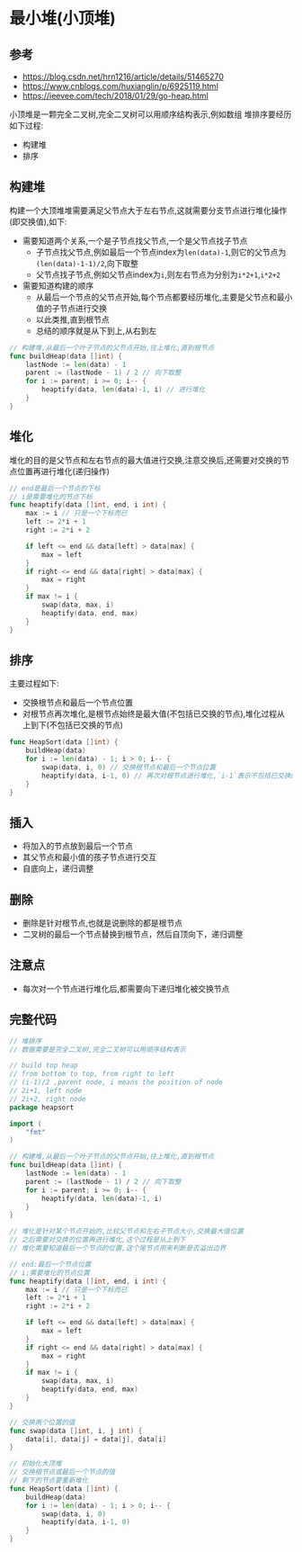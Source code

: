 # 最小堆(小顶堆)

## 参考
- https://blog.csdn.net/hrn1216/article/details/51465270
- https://www.cnblogs.com/huxianglin/p/6925119.html
- https://ieevee.com/tech/2018/01/29/go-heap.html

小顶堆是一颗完全二叉树,完全二叉树可以用顺序结构表示,例如数组
堆排序要经历如下过程:
- 构建堆
- 排序

## 构建堆
构建一个大顶堆堆需要满足父节点大于左右节点,这就需要分支节点进行堆化操作(即交换值),如下:
- 需要知道两个关系,一个是子节点找父节点,一个是父节点找子节点
	- 子节点找父节点,例如最后一个节点index为`len(data)-1`,则它的父节点为`(len(data)-1-1)/2`,向下取整
	- 父节点找子节点,例如父节点index为`i`,则左右节点为分别为`i*2+1`,`i*2+2`
- 需要知道构建的顺序
	- 从最后一个节点的父节点开始,每个节点都要经历堆化,主要是父节点和最小值的子节点进行交换
	- 以此类推,直到根节点
	- 总结的顺序就是从下到上,从右到左
```go
// 构建堆,从最后一个叶子节点的父节点开始,往上堆化,直到根节点
func buildHeap(data []int) {
	lastNode := len(data) - 1
	parent := (lastNode - 1) / 2 // 向下取整
	for i := parent; i >= 0; i-- {
		heaptify(data, len(data)-1, i) // 进行堆化
	}
}
```

## 堆化
堆化的目的是父节点和左右节点的最大值进行交换,注意交换后,还需要对交换的节点位置再进行堆化(递归操作)
```go
// end是最后一个节点的下标
// i是需要堆化的节点下标
func heaptify(data []int, end, i int) {
	max := i // 只是一个下标而已
	left := 2*i + 1
	right := 2*i + 2

	if left <= end && data[left] > data[max] {
		max = left
	}
	if right <= end && data[right] > data[max] {
		max = right
	}
	if max != i {
		swap(data, max, i)
		heaptify(data, end, max)
	}
}
```

## 排序
主要过程如下:
- 交换根节点和最后一个节点位置
- 对根节点再次堆化,是根节点始终是最大值(不包括已交换的节点),堆化过程从上到下(不包括已交换的节点)
```go
func HeapSort(data []int) {
	buildHeap(data)
	for i := len(data) - 1; i > 0; i-- { 
		swap(data, i, 0) // 交换根节点和最后一个节点位置
		heaptify(data, i-1, 0) // 再次对根节点进行堆化,`i-1`表示不包括已交换的节点
	}
}
```

## 插入
- 将加入的节点放到最后一个节点
- 其父节点和最小值的孩子节点进行交互
- 自底向上，递归调整

## 删除
- 删除是针对根节点,也就是说删除的都是根节点
- 二叉树的最后一个节点替换到根节点，然后自顶向下，递归调整

## 注意点
- 每次对一个节点进行堆化后,都需要向下递归堆化被交换节点


## 完整代码
```go
// 堆排序
// 数据需要是完全二叉树,完全二叉树可以用顺序结构表示

// build top heap
// from bottom to top, from right to left
// (i-1)/2 ,parent node, i means the position of node
// 2i+1, left node
// 2i+2, right node
package heapsort

import (
	"fmt"
)

// 构建堆,从最后一个叶子节点的父节点开始,往上堆化,直到根节点
func buildHeap(data []int) {
	lastNode := len(data) - 1
	parent := (lastNode - 1) / 2 // 向下取整
	for i := parent; i >= 0; i-- {
		heaptify(data, len(data)-1, i)
	}
}

// 堆化是针对某个节点开始的,比较父节点和左右子节点大小,交换最大值位置
// 之后需要对交换的位置再进行堆化,这个过程是从上到下
// 堆化需要知道最后一个节点的位置,这个尾节点用来判断是否溢出边界

// end:最后一个节点位置
// i:需要堆化的节点位置
func heaptify(data []int, end, i int) {
	max := i // 只是一个下标而已
	left := 2*i + 1
	right := 2*i + 2

	if left <= end && data[left] > data[max] {
		max = left
	}
	if right <= end && data[right] > data[max] {
		max = right
	}
	if max != i {
		swap(data, max, i)
		heaptify(data, end, max)
	}
}

// 交换两个位置的值
func swap(data []int, i, j int) {
	data[i], data[j] = data[j], data[i]
}

// 初始化大顶堆
// 交换根节点或最后一个节点的值
// 剩下的节点要重新堆化
func HeapSort(data []int) {
	buildHeap(data)
	for i := len(data) - 1; i > 0; i-- {
		swap(data, i, 0)
		heaptify(data, i-1, 0)
	}
}
```





